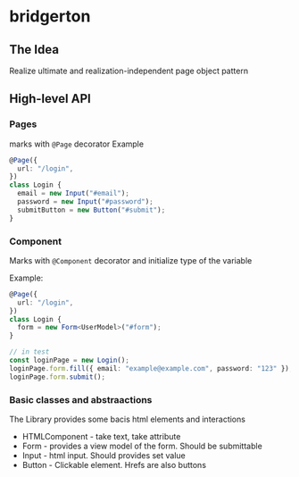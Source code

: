 # bridgerton

## The Idea

Realize ultimate and realization-independent page object pattern

## High-level API

### Pages

marks with `@Page` decorator
Example

```typescript
@Page({
  url: "/login",
})
class Login {
  email = new Input("#email");
  password = new Input("#password");
  submitButton = new Button("#submit");
}
```

### Component

Marks with `@Component` decorator and initialize type of the variable

Example:

```typescript
@Page({
  url: "/login",
})
class Login {
  form = new Form<UserModel>("#form");
}

// in test
const loginPage = new Login();
loginPage.form.fill({ email: "example@example.com", password: "123" });
loginPage.form.submit();
```

### Basic classes and abstraactions

The Library provides some bacis html elements and interactions

- HTMLComponent - take text, take attribute
- Form<T> - provides a view model of the form. Should be submittable
- Input - html input. Should provides set value
- Button - Clickable element. Hrefs are also buttons
